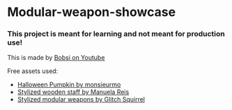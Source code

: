 # Modular-weapon-showcase
### This project is meant for learning and not meant for production use!
This is made by [Bobsi on Youtube](www.youtube.com/@BobsiDev)

Free assets used:
- [Halloween Pumpkin by monsieurmo](https://sketchfab.com/3d-models/halloween-pumpkin-4484260f38114ad0b78da570afc5116c)
- [Stylized wooden staff by Manuela Reis](https://sketchfab.com/3d-models/stylized-wood-staff-be964c8b493041cab15b449c9f966c25)
- [Stylized modular weapons by Glitch Squirrel](https://assetstore.unity.com/packages/3d/props/guns/stylized-modular-weapons-66573)

